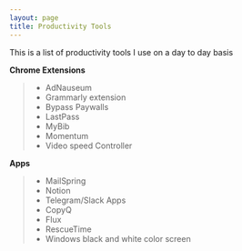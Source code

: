 ```yaml
---
layout: page
title: Productivity Tools
---
```


This is a list of productivity tools I use on a day to day basis

**Chrome Extensions**
> - AdNauseum
> - Grammarly extension
> - Bypass Paywalls
> - LastPass
> - MyBib
> - Momentum
> - Video speed Controller


**Apps**

> - MailSpring
> - Notion
> - Telegram/Slack Apps
> - CopyQ
> - Flux
> - RescueTime
> - Windows black and white color screen
